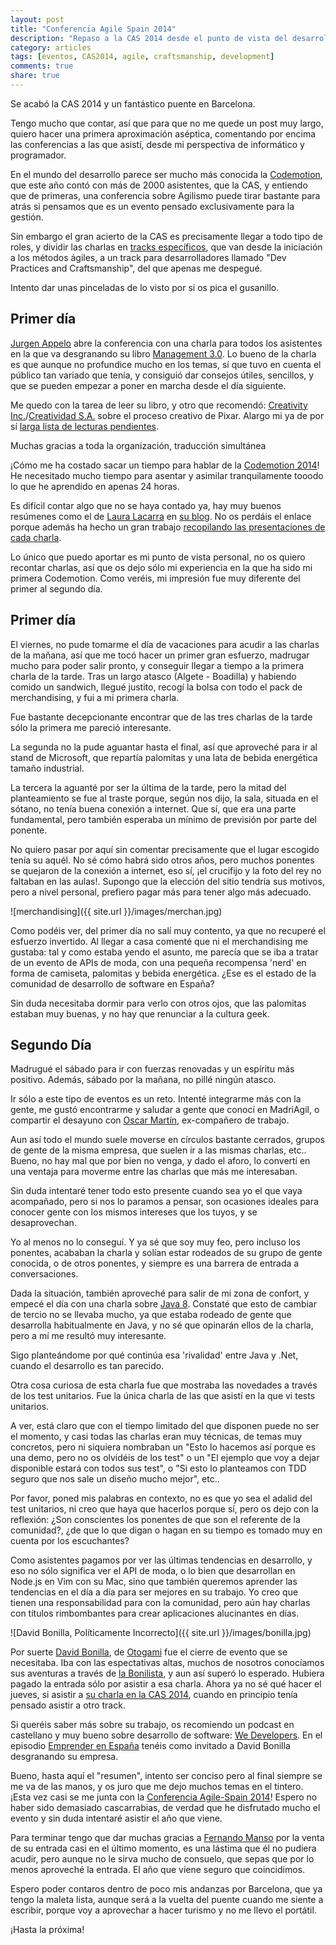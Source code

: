```yaml
---
layout: post
title: "Conferencia Agile Spain 2014"
description: "Repaso a la CAS 2014 desde el punto de vista del desarrollador"
category: articles
tags: [eventos, CAS2014, agile, craftsmanship, development]
comments: true
share: true
---
```


Se acabó la CAS 2014 y un fantástico puente en Barcelona. 

Tengo mucho que contar, así que para que no me quede un post muy largo, quiero hacer una primera aproximación aséptica, comentando por encima las conferencias a las que asistí, desde mi perspectiva de informático y programador.

En el mundo del desarrollo parece ser mucho más conocida la [Codemotion](http://2014.codemotion.es/), que este año contó con más de 2000 asistentes, que la CAS, y entiendo que de primeras, una conferencia sobre Agilismo puede tirar bastante para atrás si pensamos que es un evento pensado exclusivamente para la gestión.

Sin embargo el gran acierto de la CAS es precisamente llegar a todo tipo de roles, y dividir las charlas en [tracks específicos](), que van desde la iniciación a los métodos ágiles, a un track para desarrolladores llamado "Dev Practices and Craftsmanship", del que apenas me despegué.

Intento dar unas pinceladas de lo visto por si os pica el gusanillo.

## Primer día

[Jurgen Appelo]() abre la conferencia con una charla para todos los asistentes en la que va desgranando su libro [Management 3.0](). Lo bueno de la charla es que aunque no profundice mucho en los temas, sí que tuvo en cuenta el público tan variado que tenía, y consiguió dar consejos útiles, sencillos, y que se pueden empezar a poner en marcha desde el día siguiente. 

Me quedo con la tarea de leer su libro, y otro que recomendó: [Creativity Inc.]()/[Creatividad S.A.]() sobre el proceso creativo de Pixar. Alargo mi ya de por sí [larga lista de lecturas pendientes]().









Muchas gracias a toda la organización, traducción simultánea





¡Cómo me ha costado sacar un tiempo para hablar de la [Codemotion 2014](http://2014.codemotion.es/es/)!
He necesitado mucho tiempo para asentar y asimilar tranquilamente tooodo lo que he aprendido en apenas 24 horas.

Es difícil contar algo que no se haya contado ya, hay muy buenos resúmenes como el de [Laura Lacarra](https://twitter.com/LauraLacarra) en [su blog](http://softwareyotrasdesvirtudes.com/2014/11/27/retro-codemotion-2n/). No os perdáis el enlace porque además ha hecho un gran trabajo [recopilando las presentaciones de cada charla](https://twitter.com/LauraLacarra/status/536609894817103872).

Lo único que puedo aportar es mi punto de vista personal, no os quiero recontar charlas, así que os dejo sólo mi experiencia en la que ha sido mi primera Codemotion. 
Como veréis, mi impresión fue muy diferente del primer al segundo día.

## Primer día

El viernes, no pude tomarme el día de vacaciones para acudir a las charlas de la mañana, así que me tocó hacer un primer gran esfuerzo, madrugar mucho para poder salir pronto, y conseguir llegar a tiempo a la primera charla de la tarde. Tras un largo atasco (Algete - Boadilla) y habiendo comido un sandwich, llegué justito, recogí la bolsa con todo el pack de merchandising, y fui a mi primera charla.

Fue bastante decepcionante encontrar que de las tres charlas de la tarde sólo la primera me pareció interesante. 

La segunda no la pude aguantar hasta el final, así que aproveché para ir al stand de Microsoft, que repartía palomitas y una lata de bebida energética tamaño industrial.

La tercera la aguanté por ser la última de la tarde, pero la mitad del planteamiento se fue al traste porque, según nos dijo, la sala, situada en el sótano, no tenía buena conexión a internet. Que sí, que era una parte fundamental, pero también esperaba un mínimo de previsión por parte del ponente.

No quiero pasar por aquí sin comentar precisamente que el lugar escogido tenía su aquél. No sé cómo habrá sido otros años, pero muchos ponentes se quejaron de la conexión a internet, eso sí, ¡el crucifijo y la foto del rey no faltaban en las aulas!. Supongo que la elección del sitio tendría sus motivos, pero a nivel personal, prefiero pagar más para tener algo más adecuado.

![merchandising]({{ site.url }}/images/merchan.jpg)

Como podéis ver, del primer día no salí muy contento, ya que no recuperé el esfuerzo invertido. Al llegar a casa comenté que ni el merchandising me gustaba: tal y como estaba yendo el asunto, me parecía que se iba a tratar de un evento de APIs de moda, con una pequeña recompensa 'nerd' en forma de camiseta, palomitas y bebida energética. ¿Ese es el estado de la comunidad de desarrollo de software en España?

Sin duda necesitaba dormir para verlo con otros ojos, que las palomitas estaban muy buenas, y no hay que renunciar a la cultura geek.

## Segundo Día

Madrugué el sábado para ir con fuerzas renovadas y un espíritu más positivo. Además, sábado por la mañana, no pillé ningún atasco.

Ir sólo a este tipo de eventos es un reto. Intenté integrarme más con la gente, me gustó encontrarme y saludar a gente que conocí en MadriAgil, o compartir el desayuno con [Oscar Martín](https://twitter.com/okrmartin), ex-compañero de trabajo.

Aun así todo el mundo suele moverse en círculos bastante cerrados, grupos de gente de la misma empresa, que suelen ir a las mismas charlas, etc.. Bueno, no hay mal que por bien no venga, y dado el aforo, lo convertí en una ventaja para moverme entre las charlas que más me interesaban.

Sin duda intentaré tener todo esto presente cuando sea yo el que vaya acompañado, pero si nos lo paramos a pensar, son ocasiones ideales para conocer gente con los mismos intereses que los tuyos, y se desaprovechan. 

Yo al menos no lo conseguí. Y ya sé que soy muy feo, pero incluso los ponentes, acababan la charla y solían estar rodeados de su grupo de gente conocida, o de otros ponentes, y siempre es una barrera de entrada a conversaciones.

Dada la situación, también aproveché para salir de mi zona de confort, y empecé el día con una charla sobre [Java 8](http://www.javahispano.org/portada/2014/3/22/novedades-y-nuevas-caracteristicas-de-java-8.html). Constaté que esto de cambiar de tercio no se llevaba mucho, ya que estaba rodeado de gente que desarrolla habitualmente en Java, y no sé que opinarán ellos de la charla, pero a mí me resultó muy interesante. 

Sigo planteándome por qué continúa esa 'rivalidad' entre Java y .Net, cuando el desarrollo es tan parecido.

Otra cosa curiosa de esta charla fue que mostraba las novedades a través de los test unitarios. Fue la única charla de las que asistí en la que vi tests unitarios.

A ver, está claro que con el tiempo limitado del que disponen puede no ser el momento, y casi todas las charlas eran muy técnicas, de temas muy concretos, pero ni siquiera nombraban un "Esto lo hacemos así porque es una demo, pero no os olvidéis de los test" o un "El ejemplo que voy a dejar disponible estará con todos sus test", o "Si esto lo planteamos con TDD seguro que nos sale un diseño mucho mejor", etc.. 

Por favor, poned mis palabras en contexto, no es que yo sea el adalid del test unitarios, ni creo que haya que hacerlos porque sí, pero os dejo con la reflexión: ¿Son conscientes los ponentes de que son el referente de la comunidad?, ¿de que lo que digan o hagan en su tiempo es tomado muy en cuenta por los escuchantes?

Como asistentes pagamos por ver las últimas tendencias en desarrollo, y eso no sólo significa ver el API de moda, o lo bien que desarrollan en Node.js en Vim con su Mac, sino que también queremos aprender las tendencias en el día a día para ser mejores en su trabajo. Yo creo que tienen una responsabilidad para con la comunidad, pero aún hay charlas con títulos rimbombantes para crear aplicaciones alucinantes en días.

![David Bonilla, Políticamente Incorrecto]({{ site.url }}/images/bonilla.jpg)

Por suerte [David Bonilla](https://twitter.com/david_bonilla), de [Otogami](https://www.otogami.com/) fue el cierre de evento que se necesitaba. Iba con las espectativas altas, muchos de nosotros conocíamos sus aventuras a través de [la Bonilista](http://us2.campaign-archive2.com/home/?u=374c664073e1a1fa3deca53b4&id=e67967d43f), y aun así superó lo esperado. Hubiera pagado la entrada sólo por asistir a esa charla. Ahora ya no sé qué hacer el jueves, si asistir a [su charla en la CAS 2014](http://cas2014.agile-spain.org/sessions/sesion-1h-removing-friction-providing-transparency-lessons-learned-building-a-price-comparison-engine-for-2-years-david-bonilla-2/), cuando en principio tenía pensado asistir a otro track.

Si queréis saber más sobre su trabajo, os recomiendo un podcast en castellano y muy bueno sobre desarrollo de software: [We Developers](http://wedevelopers.com/). En el episodio [Emprender en España](http://wedevelopers.com/2013/06/11/we-developers-021-emprender-en-espana/) tenéis como invitado a David Bonilla desgranando su empresa.

Bueno, hasta aquí el "resumen", intento ser conciso pero al final siempre se me va de las manos, y os juro que me dejo muchos temas en el tintero. ¡Esta vez casi se me junta con la [Conferencia Agile-Spain 2014](http://cas2014.agile-spain.org/)!
Espero no haber sido demasiado cascarrabias, de verdad que he disfrutado mucho el evento y sin duda intentaré asistir el año que viene.

Para terminar tengo que dar muchas gracias a [Fernando Manso](https://twitter.com/brok3r) por la venta de su entrada casi en el último momento, es una lástima que él no pudiera acudir, pero aunque no le sirva mucho de consuelo, que sepas que por lo menos aproveché la entrada. El año que viene seguro que coincidimos.

Espero poder contaros dentro de poco mis andanzas por Barcelona, que ya tengo la maleta lista, aunque será a la vuelta del puente cuando me siente a escribir, porque voy a aprovechar a hacer turismo y no me llevo el portátil.

¡Hasta la próxima!